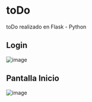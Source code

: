 # toDo
toDo realizado en Flask - Python


## Login
![image](https://user-images.githubusercontent.com/23177282/113449815-41b22880-93c4-11eb-84ae-c907abd5c654.png)


## Pantalla Inicio
![image](https://user-images.githubusercontent.com/23177282/113449901-72925d80-93c4-11eb-9b35-dfa12f5e0169.png)

